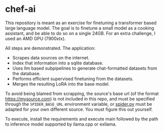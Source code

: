 # chef-ai
This repository is meant as an exercise for finetuning a transformer based large language model. 
The goal is to finetune a small model as a cooking assistant, and be able to do so on a single 24GB.
For an extra challenge, I used an AMD GPU (7900xtx).

All steps are demonstrated. The application:
- Scrapes data sources on the internet.
- Index that information into a sqlite database.
- Uses llm based subpipelines to generate chat-formatted datasets from the database.
- Performs efficient supervised finetuning from the datasets.
- Merges the resulting LoRA into the base model.

To avoid being blamed from scrapping, the source's base url (of the format https://mysource.com) is not included in this repo, and must be specified through the `SPIDER_BASE_URL` environment variable, or [spider.py](spider/spider.py) must be adapted for your own different source. 
You must figure this out yourself.

To execute, install the requirements and execute main followed by the path to inference model supported by llama.cpp or exllama.